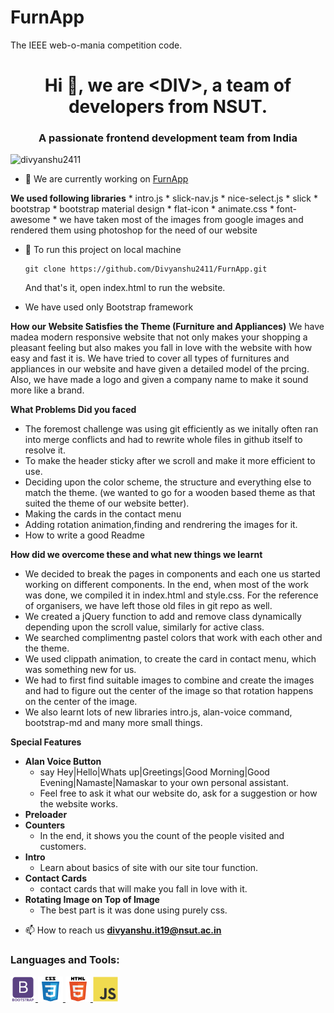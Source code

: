 # FurnApp
The IEEE web-o-mania competition code.
<h1 align="center">Hi 👋, we are &ltDIV&gt, a team of developers from NSUT.</h1>
<h3 align="center">A passionate frontend development team from India</h3>

<p align="left"> <img src="https://komarev.com/ghpvc/?username=divyanshu2411&label=Profile%20views&color=0e75b6&style=flat" alt="divyanshu2411" /> </p>

- 🔭 We are currently working on [FurnApp](https://github.com/Divyanshu2411/FurnApp)

**We used following libraries**
      * intro.js 
      * slick-nav.js 
      * nice-select.js 
      * slick
      * bootstrap
      * bootstrap material design
      * flat-icon
      * animate.css
      * font-awesome
      * we have taken most of the images from google images and rendered them using photoshop for the need of our website
 
 - 🌱 To run this project on local machine
      ```
      git clone https://github.com/Divyanshu2411/FurnApp.git
      ```
      And that's it, open index.html to run the website.
 * We have used only Bootstrap framework

**How our Website Satisfies the Theme (Furniture and Appliances)**
  We have madea modern responsive website that not only makes your shopping a pleasant feeling but also makes you fall in love with the website with how easy and fast it is.
We have tried to cover all types of furnitures and appliances in our website and have given a detailed model of the prcing. Also, we have made a logo and given a company name to make it sound more like a brand.


**What Problems Did you faced**
* The foremost challenge was using git efficiently as we initally often ran into merge conflicts and had to rewrite whole files in github itself to resolve it.
* To make the header sticky after we scroll and make it more efficient to use. 
* Deciding upon the color scheme, the structure and everything else to match the theme. (we wanted to go for a wooden based theme as that suited the theme of our website better).
* Making the cards in the contact menu
* Adding rotation animation,finding and rendrering the images for it.
* How to write a good Readme

**How did we overcome these and what new things we learnt**
* We decided to break the pages in components and each one us started working on different components. In the end, when most of the work was done, we compiled it in index.html and style.css. For the reference of organisers, we have left those old files in git repo as well.
* We created a jQuery function to add and remove class dynamically depending upon the scroll value, similarly for active class.
* We searched complimentng pastel colors that work with each other and the theme.
* We used clippath animation, to create the card in contact menu, which was something new for us.
* We had to first find suitable images to combine and create the images and had to figure out the center of the image so that rotation happens on the center of the image.
* We also learnt lots of new libraries intro.js, alan-voice command, bootstrap-md and many more small things.

**Special Features**
  * **Alan Voice Button**
    * say Hey|Hello|Whats up|Greetings|Good Morning|Good Evening|Namaste|Namaskar to your own personal assistant.
    * Feel free to ask it what our website do, ask for a suggestion or how the website works.
  * **Preloader**
  * **Counters**
    * In the end, it shows you the count of the people visited and customers.
  * **Intro**
    * Learn about basics of site with our site tour function.
  * **Contact Cards**
    * contact cards that will make you fall in love with it.
  * **Rotating Image on Top of Image**
    * The best part is it was done using purely css. 

- 📫 How to reach us **divyanshu.it19@nsut.ac.in**


<h3 align="left">Languages and Tools:</h3>
<p align="left"> <a href="https://getbootstrap.com" target="_blank"> <img src="https://raw.githubusercontent.com/devicons/devicon/master/icons/bootstrap/bootstrap-plain-wordmark.svg" alt="bootstrap" width="40" height="40"/> </a> <a href="https://www.w3schools.com/css/" target="_blank"> <img src="https://raw.githubusercontent.com/devicons/devicon/master/icons/css3/css3-original-wordmark.svg" alt="css3" width="40" height="40"/> </a> <a href="https://www.w3.org/html/" target="_blank"> <img src="https://raw.githubusercontent.com/devicons/devicon/master/icons/html5/html5-original-wordmark.svg" alt="html5" width="40" height="40"/> </a> <a href="https://developer.mozilla.org/en-US/docs/Web/JavaScript" target="_blank"> <img src="https://raw.githubusercontent.com/devicons/devicon/master/icons/javascript/javascript-original.svg" alt="javascript" width="40" height="40"/> </a> </p>

